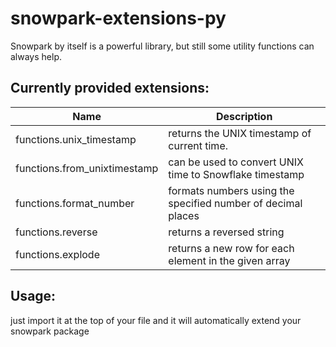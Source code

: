 # snowpark-extensions-py

Snowpark by itself is a powerful library, but still some utility functions can always help.

## Currently provided extensions:

| Name                         | Description                                                                         |
|------------------------------|-------------------------------------------------------------------------------------|
| functions.unix_timestamp     | returns the UNIX timestamp of current time.                                         |
| functions.from_unixtimestamp | can be used to convert UNIX time to Snowflake timestamp                             |
| functions.format_number      | formats numbers using the specified number of decimal places                        |
| functions.reverse            | returns a reversed string                                                           |
| functions.explode            | returns a new row for each element in the given array                               |

## Usage:

just import it at the top of your file and it will automatically extend your snowpark package
